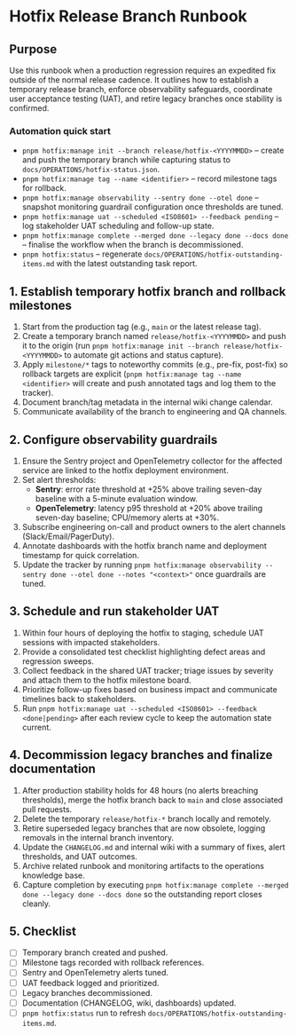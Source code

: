 # Hotfix Release Branch Runbook

## Purpose
Use this runbook when a production regression requires an expedited fix outside of the normal release cadence. It outlines how to establish a temporary release branch, enforce observability safeguards, coordinate user acceptance testing (UAT), and retire legacy branches once stability is confirmed.

### Automation quick start

- `pnpm hotfix:manage init --branch release/hotfix-<YYYYMMDD>` – create and push the temporary branch while capturing status to `docs/OPERATIONS/hotfix-status.json`.
- `pnpm hotfix:manage tag --name <identifier>` – record milestone tags for rollback.
- `pnpm hotfix:manage observability --sentry done --otel done` – snapshot monitoring guardrail configuration once thresholds are tuned.
- `pnpm hotfix:manage uat --scheduled <ISO8601> --feedback pending` – log stakeholder UAT scheduling and follow-up state.
- `pnpm hotfix:manage complete --merged done --legacy done --docs done` – finalise the workflow when the branch is decommissioned.
- `pnpm hotfix:status` – regenerate `docs/OPERATIONS/hotfix-outstanding-items.md` with the latest outstanding task report.

## 1. Establish temporary hotfix branch and rollback milestones
1. Start from the production tag (e.g., `main` or the latest release tag).
2. Create a temporary branch named `release/hotfix-<YYYYMMDD>` and push it to the origin (run `pnpm hotfix:manage init --branch release/hotfix-<YYYYMMDD>` to automate git actions and status capture).
3. Apply `milestone/*` tags to noteworthy commits (e.g., pre-fix, post-fix) so rollback targets are explicit (`pnpm hotfix:manage tag --name <identifier>` will create and push annotated tags and log them to the tracker).
4. Document branch/tag metadata in the internal wiki change calendar.
5. Communicate availability of the branch to engineering and QA channels.

## 2. Configure observability guardrails
1. Ensure the Sentry project and OpenTelemetry collector for the affected service are linked to the hotfix deployment environment.
2. Set alert thresholds:
   - **Sentry**: error rate threshold at +25% above trailing seven-day baseline with a 5-minute evaluation window.
   - **OpenTelemetry**: latency p95 threshold at +20% above trailing seven-day baseline; CPU/memory alerts at +30%.
3. Subscribe engineering on-call and product owners to the alert channels (Slack/Email/PagerDuty).
4. Annotate dashboards with the hotfix branch name and deployment timestamp for quick correlation.
5. Update the tracker by running `pnpm hotfix:manage observability --sentry done --otel done --notes "<context>"` once guardrails are tuned.

## 3. Schedule and run stakeholder UAT
1. Within four hours of deploying the hotfix to staging, schedule UAT sessions with impacted stakeholders.
2. Provide a consolidated test checklist highlighting defect areas and regression sweeps.
3. Collect feedback in the shared UAT tracker; triage issues by severity and attach them to the hotfix milestone board.
4. Prioritize follow-up fixes based on business impact and communicate timelines back to stakeholders.
5. Run `pnpm hotfix:manage uat --scheduled <ISO8601> --feedback <done|pending>` after each review cycle to keep the automation state current.

## 4. Decommission legacy branches and finalize documentation
1. After production stability holds for 48 hours (no alerts breaching thresholds), merge the hotfix branch back to `main` and close associated pull requests.
2. Delete the temporary `release/hotfix-*` branch locally and remotely.
3. Retire superseded legacy branches that are now obsolete, logging removals in the internal branch inventory.
4. Update the `CHANGELOG.md` and internal wiki with a summary of fixes, alert thresholds, and UAT outcomes.
5. Archive related runbook and monitoring artifacts to the operations knowledge base.
6. Capture completion by executing `pnpm hotfix:manage complete --merged done --legacy done --docs done` so the outstanding report closes cleanly.

## 5. Checklist
- [ ] Temporary branch created and pushed.
- [ ] Milestone tags recorded with rollback references.
- [ ] Sentry and OpenTelemetry alerts tuned.
- [ ] UAT feedback logged and prioritized.
- [ ] Legacy branches decommissioned.
- [ ] Documentation (CHANGELOG, wiki, dashboards) updated.
- [ ] `pnpm hotfix:status` run to refresh `docs/OPERATIONS/hotfix-outstanding-items.md`.
